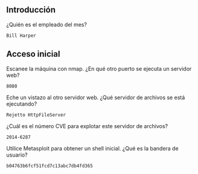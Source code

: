 ## Introducción

¿Quién es el empleado del mes?

    Bill Harper

## Acceso inicial

Escanee la máquina con nmap. ¿En qué otro puerto se ejecuta un servidor web?
 
    8080

Eche un vistazo al otro servidor web. ¿Qué servidor de archivos se está ejecutando?
 
    Rejetto HttpFileServer

¿Cuál es el número CVE para explotar este servidor de archivos?
 
    2014-6287

Utilice Metasploit para obtener un shell inicial. ¿Qué es la bandera de usuario?

    b04763b6fcf51fcd7c13abc7db4fd365

